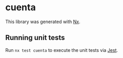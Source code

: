 # cuenta

This library was generated with [Nx](https://nx.dev).

## Running unit tests

Run `nx test cuenta` to execute the unit tests via [Jest](https://jestjs.io).
